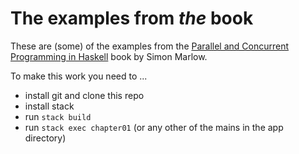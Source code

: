 # The examples from *the* book

These are (some) of the examples from the [Parallel and Concurrent Programming in Haskell]() book by Simon Marlow.

To make this work you need to ...

* install git and clone this repo
* install stack
* run `stack build`
* run `stack exec chapter01` (or any other of the mains in the app directory)
